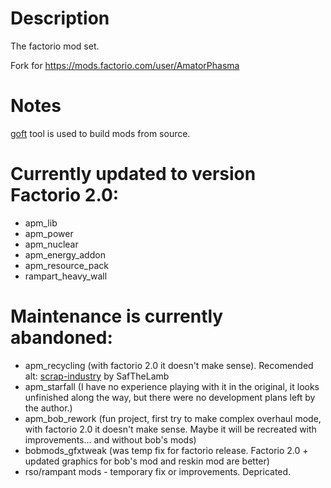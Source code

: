 # Description

The factorio mod set.

Fork for https://mods.factorio.com/user/AmatorPhasma

# Notes

[goft](https://github.com/ldinc/go-factorio-tools) tool is used to build mods from source.

# Currently updated to version Factorio 2.0:

- apm_lib
- apm_power
- apm_nuclear
- apm_energy_addon
- apm_resource_pack
- rampart_heavy_wall

# Maintenance is currently abandoned:

- apm_recycling (with factorio 2.0 it doesn't make sense). Recomended alt: [scrap-industry](https://mods.factorio.com/mod/scrap-industry) by SafTheLamb
- apm_starfall (I have no experience playing with it in the original, it looks unfinished along the way, but there were no development plans left by the author.)
- apm_bob_rework (fun project, first try to make complex overhaul mode, with factorio 2.0 it doesn't make sense. Maybe it will be recreated with improvements... and without bob's mods)
- bobmods_gfxtweak (was temp fix for factorio release. Factorio 2.0 + updated graphics for bob's mod and reskin mod are better)
- rso/rampant mods - temporary fix or improvements. Depricated.

